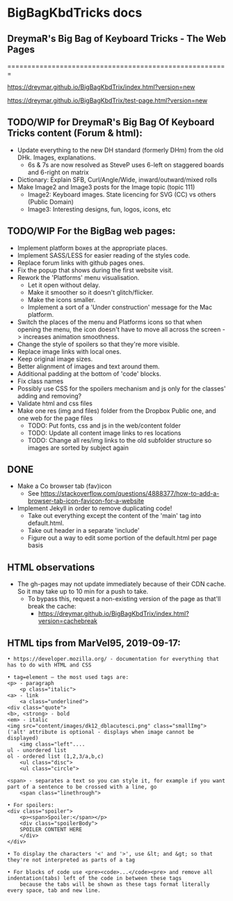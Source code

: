 # BigBagKbdTricks docs
## DreymaR's Big Bag of Keyboard Tricks - The Web Pages
=======================================================
  
https://dreymar.github.io/BigBagKbdTrix/index.html?version=new
  
https://dreymar.github.io/BigBagKbdTrix/test-page.html?version=new
  
TODO/WIP for DreymaR's Big Bag Of Keyboard Tricks content (Forum & html):
-------------------------------------------------------------------------
- Update everything to the new DH standard (formerly DHm) from the old DHk. Images, explanations.
	- 6s & 7s are now resolved as SteveP uses 6-left on staggered boards and 6-right on matrix
- Dictionary: Explain SFB, Curl/Angle/Wide, inward/outward/mixed rolls
- Make Image2 and Image3 posts for the Image topic (topic 111)
	- Image2: Keyboard images. State licencing for SVG (CC) vs others (Public Domain)
	- Image3: Interesting designs, fun, logos, icons, etc
  
TODO/WIP For the BigBag web pages:
----------------------------------
- Implement platform boxes at the appropriate places.
- Implement SASS/LESS for easier reading of the styles code.
- Replace forum links with github pages ones.
- Fix the popup that shows during the first website visit.
- Rework the 'Platforms' menu visualisation.
	- Let it open without delay.
	- Make it smoother so it doesn't glitch/flicker.
	- Make the icons smaller.
	- Implement a sort of a 'Under construction' message for the Mac platform.
- Switch the places of the menu and Platforms icons so that when opening the menu, the icon doesn't have to move all across the screen -> increases animation smoothness.
- Change the style of spoilers so that they're more visible.
- Replace image links with local ones.
- Keep original image sizes.
- Better alignment of images and text around them.
- Additional padding at the bottom of 'code' blocks.
- Fix class names
- Possibly use CSS for the spoilers mechanism and js only for the classes' adding and removing?
- Validate html and css files
- Make one res (img and files) folder from the Dropbox Public one, and one web for the page files
	- TODO: Put fonts, css and js in the web/content folder
	- TODO: Update all content image links to res locations
	- TODO: Change all res/img links to the old subfolder structure so images are sorted by subject again
  
DONE
----
- Make a Co browser tab (fav)icon
	- See https://stackoverflow.com/questions/4888377/how-to-add-a-browser-tab-icon-favicon-for-a-website
- Implement Jekyll in order to remove duplicating code!
	- Take out everything except the content of the 'main' tag into default.html.
	- Take out header in a separate 'include'
	- Figure out a way to edit some portion of the default.html per page basis

  
HTML observations
-----------------
- The gh-pages may not update immediately because of their CDN cache. So it may take up to 10 min for a push to take.
	- To bypass this, request a non-existing version of the page as that'll break the cache:
		- https://dreymar.github.io/BigBagKbdTrix/index.html?version=cachebreak

HTML tips from MarVel95, 2019-09-17:
------------------------------------
```
• https://developer.mozilla.org/ - documentation for everything that has to do with HTML and CSS

• tag=element – the most used tags are:
<p> - paragraph
    <p class="italic">
<a> - link
    <a class="underlined">
<div class="quote">
<b>, <strong> - bold
<em> - italic
<img src="content/images/dk12_dblacutesci.png" class="smallImg"> ('alt' attribute is optional - displays when image cannot be displayed)
    <img class="left"....
ul - unordered list
ol - ordered list (1,2,3/a,b,c)
    <ul class="disc">
    <ul class="circle">

<span> - separates a text so you can style it, for example if you want part of a sentence to be crossed with a line, go
    <span class="linethrough">

• For spoilers:
<div class="spoiler">
    <p><span>Spoiler:</span></p>
    <div class="spoilerBody">
    SPOILER CONTENT HERE
    </div>
</div>

• To display the characters '<' and '>', use &lt; and &gt; so that they're not interpreted as parts of a tag

• For blocks of code use <pre><code>...</code><pre> and remove all indentation(tabs) left of the code in between these tags 
    because the tabs will be shown as these tags format literally every space, tab and new line.
```
